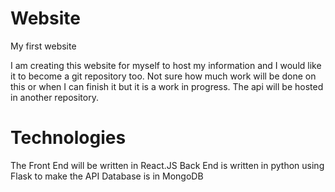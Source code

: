 # Website
My first website

I am creating this website for myself to host my information and I would like it to become a git repository too. Not sure how much work will be done on this or when I can finish it but it is a work in progress. The api will be hosted in another repository.

# Technologies
The Front End will be written in React.JS
Back End is written in python using Flask to make the API
Database is in MongoDB
